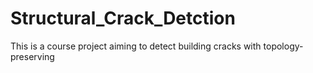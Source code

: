 # Structural_Crack_Detction
This is a course project aiming to detect building cracks with topology-preserving 
